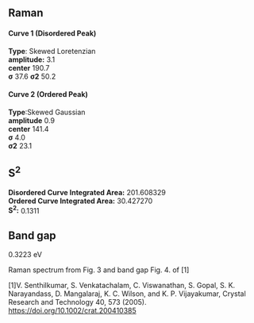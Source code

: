 ## Raman

#### Curve 1 (Disordered Peak)
**Type**: Skewed Loretenzian\
**amplitude:** 3.1\
**center** 190.7\
**σ** 37.6
**σ2** 50.2


#### Curve 2 (Ordered Peak)
**Type**:Skewed Gaussian\
**amplitude** 0.9\
**center** 141.4\
**σ** 4.0\
**σ2** 23.1


## S<sup>2</sup>
**Disordered Curve Integrated Area:** 201.608329\
**Ordered Curve Integrated Area:** 30.427270\
**S<sup>2</sup>:** 0.1311

## Band gap
0.3223 eV


Raman spectrum from Fig. 3 and band gap Fig. 4. of [1]

[1]V. Senthilkumar, S. Venkatachalam, C. Viswanathan, S. Gopal, S. K. Narayandass, D. Mangalaraj, K. C. Wilson, and K. P. Vijayakumar, Crystal Research and Technology 40, 573 (2005).
https://doi.org/10.1002/crat.200410385
